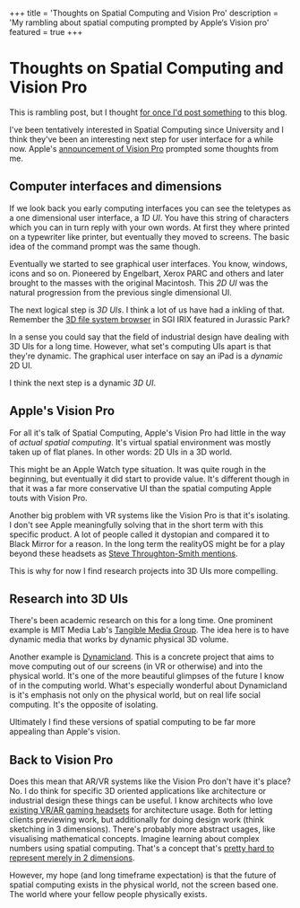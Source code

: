 +++
title = 'Thoughts on Spatial Computing and Vision Pro'
description = 'My rambling about spatial computing prompted by Apple‘s Vision pro'
featured = true
+++
# Thoughts on Spatial Computing and Vision Pro

This is rambling post, but I thought [for once I'd post something](https://chriscoyier.net/2022/06/27/there-is-no-bar/) to this blog.

I've been tentatively interested in Spatial Computing since University and I think they've been an interesting next step for user interface for a while now. Apple's [announcement of Vision Pro](https://www.apple.com/newsroom/2023/06/introducing-apple-vision-pro/) prompted some thoughts from me.

## Computer interfaces and dimensions

If we look back you early computing interfaces you can see the teletypes as a one dimensional user interface, a *1D UI*. You have this string of characters which you can in turn reply with your own words. At first they where printed on a typewriter like printer, but eventually they moved to screens. The basic idea of the command prompt was the same though.

Eventually we started to see graphical user interfaces. You know, windows, icons and so on. Pioneered by Engelbart, Xerox PARC and others and later brought to the masses with the original Macintosh. This *2D UI* was the natural progression from the previous single dimensional UI.

The next logical step is *3D UIs*. I think a lot of us have had a inkling of that. Remember the [3D file system browser](https://en.wikipedia.org/wiki/Fsn_(file_manager)) in SGI IRIX featured in Jurassic Park?

In a sense you could say that the field of industrial design have dealing with 3D UIs for a long time. However, what set's computing UIs apart is that they're dynamic. The graphical user interface on say an iPad is a *dynamic* 2D UI.

I think the next step is a dynamic *3D UI*.

## Apple's Vision Pro

For all it's talk of Spatial Computing, Apple's Vision Pro had little in the way of *actual spatial computing*. It's virtual spatial environment was mostly taken up of flat planes. In other words: 2D UIs in a 3D world.

This might be an Apple Watch type situation. It was quite rough in the beginning, but eventually it did start to provide value. It's different though in that it was a far more conservative UI than the spatial computing Apple touts with Vision Pro.

Another big problem with VR systems like the Vision Pro is that it's isolating. I don't see Apple meaningfully solving that in the short term with this specific product. A lot of people called it dystopian and compared it to Black Mirror for a reason. In the long term the realityOS might be for a play beyond these headsets as [Steve Throughton-Smith mentions](https://mastodon.social/@stroughtonsmith/110497774752049114). 

This is why for now I find research projects into 3D UIs more compelling.

## Research into 3D UIs

There's been academic research on this for a long time. One prominent example is MIT Media Lab's [Tangible Media Group](https://tangible.media.mit.edu). The idea here is to have dynamic media that works by dynamic physical 3D volume.

Another example is [Dynamicland](https://dynamicland.org). This is a concrete project that aims to move computing out of our screens (in VR or otherwise) and into the physical world. It's one of the more beautiful glimpses of the future I know of in the computing world. What's especially wonderful about Dynamicland is it's emphasis not only on the physical world, but on real life social computing. It's the opposite of isolating.

Ultimately I find these versions of spatial computing to be far more appealing than Apple's vision.

## Back to Vision Pro

Does this mean that AR/VR systems like the Vision Pro don't have it's place? No. I do think for specific 3D oriented applications like architecture or industrial design these things can be useful. I know architects who love [existing VR/AR gaming headsets](https://duckduckgo.com/?q=Steam+VR&t=osx) for architecture usage. Both for letting clients previewing work, but additionally for doing design work (think sketching in 3 dimensions). There's probably more abstract usages, like visualising mathematical concepts. Imagine learning about complex numbers using spatial computing. That's a concept that's [pretty hard to represent merely in 2 dimensions](https://en.wikipedia.org/wiki/Complex_analysis).

However, my hope (and long timeframe expectation) is that the future of spatial computing exists in the physical world, not the screen based one. The world where your fellow people physically exists.



